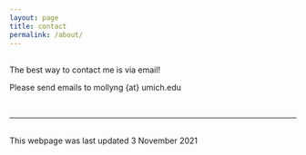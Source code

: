 ```yaml
---
layout: page
title: contact
permalink: /about/
---
```


<br/>
The best way to contact me is via email! 

Please send emails to mollyng {at} umich.edu

<br/>
<hr/>
<br/>
<span class="contacticon center">
	<a href="mailto:mollyng@umich.edu"><i class="fa fa-envelope-square"></i></a>
	<a href="http://tumblr.com" target="_blank"><i class="fa fa-tumblr-square"></i></a>
	<a href="https://twitter.com" target="_blank"><i class="fa fa-twitter-square"></i></a>
</span>

<div class="col three caption">
	This webpage was last updated 3 November 2021
</div>

